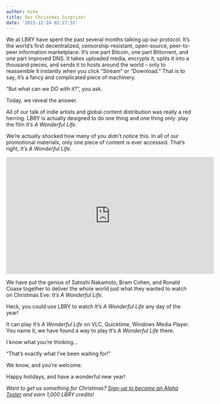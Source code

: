 ```yaml
---
author: mike
title: Our Christmas Surprise!
date: '2015-12-24 02:27:31'
---
```


We at LBRY have spent the past several months talking up our protocol. It’s the world’s first decentralized, censorship-resistant, open-source, peer-to-peer information marketplace. It’s one part Bitcoin, one part Bittorrent, and one part improved DNS. It takes uploaded media, encrypts it, splits it into a thousand pieces, and sends it to hosts around the world – only to reassemble it instantly when you click “Stream” or “Download.” That is to say, it’s a fancy and complicated piece of machinery.

“But what can we *DO* with it?”, you ask.

Today, we reveal the answer.

All of our talk of indie artists and global content distribution was really a red herring. LBRY is actually designed to do one thing and one thing only: play the film *It’s A Wonderful Life*.

We’re actually shocked how many of you didn’t notice this. In all of our promotional materials, only one piece of content is ever accessed. That’s right, *It’s A Wonderful Life*.

<p style="text-align: center;"><iframe width="560" height="315" src="https://www.youtube.com/embed/KqwbsTbeEgo" frameborder="0" allowfullscreen></iframe></p>

We have put the genius of Satoshi Nakamoto, Bram Cohen, and Ronald Coase together to deliver the whole world just what they wanted to watch on Christmas Eve: *It’s A Wonderful Life*.

Heck, you could use LBRY to watch *It’s A Wonderful Life* any day of the year!

It can play *It’s A Wonderful Life* on VLC, Quicktime, Windows Media Player. You name it, we have found a way to play *It’s A Wonderful Life* there.

I know what you’re thinking…

“That’s exactly what I’ve been waiting for!”

We know, and you’re welcome.

Happy holidays, and have a wonderful new year!

*Want to get us something for Christmas? [Sign-up to become an Alpha Tester](http://lbry.io/get) and earn 1,000 LBRY credits!*